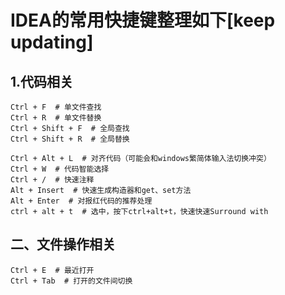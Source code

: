 # IDEA的常用快捷键整理如下[keep updating]

## 1.代码相关
```
Ctrl + F  # 单文件查找
Ctrl + R  # 单文件替换
Ctrl + Shift + F  # 全局查找
Ctrl + Shift + R  # 全局替换

Ctrl + Alt + L  # 对齐代码（可能会和windows繁简体输入法切换冲突）
Ctrl + W  # 代码智能选择
Ctrl + /  # 快速注释
Alt + Insert  # 快速生成构造器和get、set方法
Alt + Enter  # 对报红代码的推荐处理
ctrl + alt + t  # 选中，按下ctrl+alt+t，快速快速Surround with
```

## 二、文件操作相关
```
Ctrl + E  # 最近打开
Ctrl + Tab  # 打开的文件间切换
```